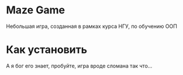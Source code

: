 # Maze Game
Небольшая игра, созданная в рамках курса НГУ, по обучению ООП

# Как установить
А я бог его знает, пробуйте, игра вроде сломана так что...
